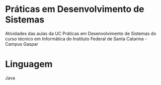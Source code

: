 # Práticas em Desenvolvimento de Sistemas 
Atividades das aulas da UC Práticas em Desenvolvimento de Sistemas do curso técnico em Informática do Instituto Federal de Santa Catarina - Campus Gaspar
# Linguagem
Java
